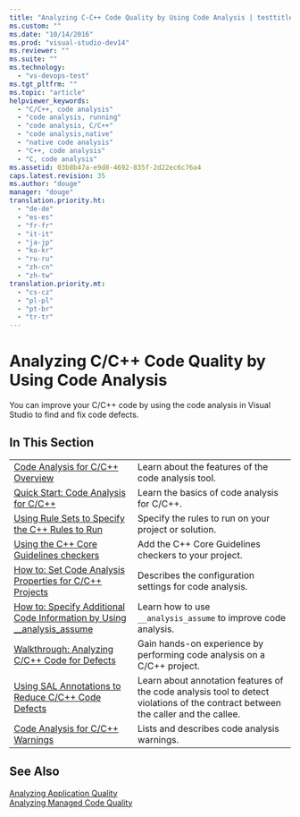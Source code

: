 ```yaml
---
title: "Analyzing C-C++ Code Quality by Using Code Analysis | testtitle"
ms.custom: ""
ms.date: "10/14/2016"
ms.prod: "visual-studio-dev14"
ms.reviewer: ""
ms.suite: ""
ms.technology: 
  - "vs-devops-test"
ms.tgt_pltfrm: ""
ms.topic: "article"
helpviewer_keywords: 
  - "C/C++, code analysis"
  - "code analysis, running"
  - "code analysis, C/C++"
  - "code analysis,native"
  - "native code analysis"
  - "C++, code analysis"
  - "C, code analysis"
ms.assetid: 03b8b47a-e9d8-4692-835f-2d22ec6c76a4
caps.latest.revision: 35
ms.author: "douge"
manager: "douge"
translation.priority.ht: 
  - "de-de"
  - "es-es"
  - "fr-fr"
  - "it-it"
  - "ja-jp"
  - "ko-kr"
  - "ru-ru"
  - "zh-cn"
  - "zh-tw"
translation.priority.mt: 
  - "cs-cz"
  - "pl-pl"
  - "pt-br"
  - "tr-tr"
---
```

# Analyzing C/C++ Code Quality by Using Code Analysis
You can improve your C/C++ code by using the code analysis in Visual Studio to find and fix code defects.  
  
## In This Section  
  
|||  
|-|-|  
|[Code Analysis for C/C++ Overview](../code-quality/code-analysis-for-c-c---overview.md)|Learn about the features of the code analysis tool.|  
|[Quick Start: Code Analysis for C/C++](../code-quality/quick-start--code-analysis-for-c-c--.md)|Learn the basics of code analysis for C/C++.|  
|[Using Rule Sets to Specify the C++ Rules to Run](../code-quality/using-rule-sets-to-specify-the-c---rules-to-run.md)|Specify the rules to run on your project or solution.|  
|[Using the C++ Core Guidelines checkers](../code-quality/using-the-c---core-guidelines-checkers.md)|Add the C++ Core Guidelines checkers to your project.|  
|[How to: Set Code Analysis Properties for C/C++ Projects](../code-quality/how-to--set-code-analysis-properties-for-c-c---projects.md)|Describes the configuration settings for code analysis.|  
|[How to: Specify Additional Code Information by Using __analysis_assume](../code-quality/how-to--specify-additional-code-information-by-using-__analysis_assume.md)|Learn how to use `__analysis_assume` to improve code analysis.|  
|[Walkthrough: Analyzing C/C++ Code for Defects](../code-quality/walkthrough--analyzing-c-c---code-for-defects.md)|Gain hands-on experience by performing code analysis on a C/C++ project.|  
|[Using SAL Annotations to Reduce C/C++ Code Defects](../code-quality/using-sal-annotations-to-reduce-c-c---code-defects.md)|Learn about annotation features of the code analysis tool to detect violations of the contract between the caller and the callee.|  
|[Code Analysis for C/C++ Warnings](../code-quality/code-analysis-for-c-c---warnings.md)|Lists and describes code analysis warnings.|  
  
## See Also  
 [Analyzing Application Quality](../code-quality/analyzing-application-quality-by-using-code-analysis-tools.md)   
 [Analyzing Managed Code Quality](../code-quality/analyzing-managed-code-quality-by-using-code-analysis.md)